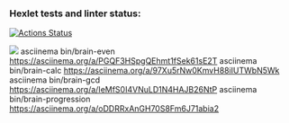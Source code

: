### Hexlet tests and linter status:
[![Actions Status](https://github.com/VictoriaBoyarkina/frontend-project-44/workflows/hexlet-check/badge.svg)](https://github.com/VictoriaBoyarkina/frontend-project-44/actions)

<a href="https://codeclimate.com/github/VictoriaBoyarkina/frontend-project-44/maintainability"><img src="https://api.codeclimate.com/v1/badges/b08117e8f80826afbb89/maintainability" /></a>
asciinema bin/brain-even https://asciinema.org/a/PGQF3HSpgQEhmt1fSek61sE2T
asciinema bin/brain-calc https://asciinema.org/a/97Xu5rNw0KmvH88iIUTWbN5Wk
asciinema bin/brain-gcd https://asciinema.org/a/IeMfS0I4VNuLD1N4HAJB26NtP
asciinema bin/brain-progression https://asciinema.org/a/oDDRRxAnGH70S8Fm6J71abia2
